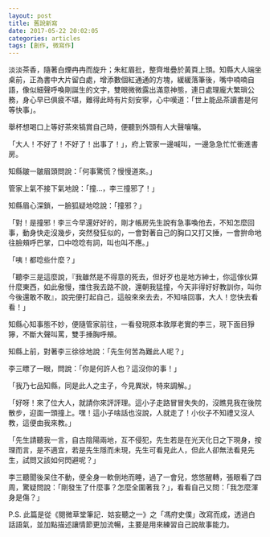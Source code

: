 ```yaml
---
layout: post
title: 舊說新寫
date: 2017-05-22 20:02:05
categories: articles
tags: [創作, 微寫作]
---
```


淡淡茶香，隨著白煙冉冉而旋升；朱紅眉批，整齊堆疊於黃頁上頭。知縣大人端坐桌前，正為書中大片留白處，增添數個紅通通的方塊，緩緩落筆後，嘴中喃喃自語，像似細聲呼喚剛誕生的文字，雙眼微微露出滿意神態，連日處理龐大繁瑣公務，身心早已俱疲不堪，難得此時有片刻安寧，心中嘆道：「世上能品茶讀書是何等快事」。

舉杯想喝口上等好茶來犒賞自己時，便聽到外頭有人大聲嚷嚷。

「大人！不好了！不好了！出事了！」，府上管家一邊喊叫，一邊急急忙忙衝進書房。

<!-- more -->

知縣皺一皺眉頭問說：「何事驚慌？慢慢道來。」

管家上氣不接下氣地說：「撞…，李三撞邪了！」

知縣眉心深鎖，一臉狐疑地唸說：「撞邪？」

「對！是撞邪！李三今早還好好的，剛才帳房先生說有急事喚他去，不知怎麼回事，動身快走沒幾步，突然發狂似的，一會對著自己的胸口又打又捶，一會拚命地往臉頰呼巴掌，口中唸唸有詞，叫也叫不應。」

「咦！都唸些什麼？」

「聽李三是這麼說，『我雖然是不得意的死去，但好歹也是地方紳士，你這傢伙算什麼東西，如此傲慢，擋住我去路不說，還朝我猛撞，今天非得好好教訓你，叫你今後還敢不敢』，說完便打起自己，這般來來去去，不知啥回事，大人！您快去看看！」

知縣心知事態不妙，便隨管家前往，一看發現原本敦厚老實的李三，現下面目猙獰，不斷大聲叫罵，雙手捶胸呼頰。

知縣上前，對著李三徐徐地說：「先生何苦為難此人呢？」

李三瞟了一眼，問說：「你是何許人也？這沒你的事！」

「我乃七品知縣，同是此人之主子，今見異狀，特來調解。」

「好呀！來了位大人，就請你來評評理。這小子走路冒冒失失的，沒瞧見我在後院散步，迎面一頭撞上。嘿！這小子啥話也沒說，人就走了！小伙子不知禮又沒人教，這便由我來教。」

「先生請聽我一言，自古陰陽兩地，互不侵犯，先生若是在光天化日之下現身，按理而言，是不適宜，若是先生隱而未現，先生可看見此人，但此人卻無法看見先生，試問又該如何閃避呢？」

李三聽聞後呆住不動，便全身一軟倒地而睡，過了一會兒，悠悠醒轉，張眼看了四周，驚疑問說：「剛發生了什麼事？怎麼全圍著我？」，看看自己又問：「我怎麼渾身是傷？」

P.S. 此篇是從《閱微草堂筆記．姑妄聽之一》之「馮府史僕」改寫而成，透過白話語氣，並加點描述讓情節更加流暢，主要是用來練習自己說故事能力。
